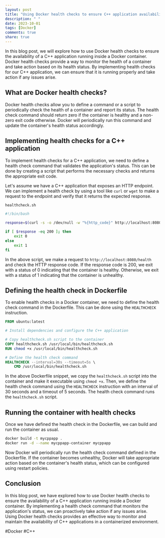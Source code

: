 ```yaml
---
layout: post
title: "Using Docker health checks to ensure C++ application availability"
description: " "
date: 2023-10-01
tags: [Docker]
comments: true
share: true
---
```


In this blog post, we will explore how to use Docker health checks to ensure the availability of a C++ application running inside a Docker container. Docker health checks provide a way to monitor the health of a container and take action based on its health status. By implementing health checks for our C++ application, we can ensure that it is running properly and take action if any issues arise.

## What are Docker health checks?

Docker health checks allow you to define a command or a script to periodically check the health of a container and report its status. The health check command should return zero if the container is healthy and a non-zero exit code otherwise. Docker will periodically run this command and update the container's health status accordingly.

## Implementing health checks for a C++ application

To implement health checks for a C++ application, we need to define a health check command that validates the application's status. This can be done by creating a script that performs the necessary checks and returns the appropriate exit code.

Let's assume we have a C++ application that exposes an HTTP endpoint. We can implement a health check by using a tool like `curl` or `wget` to make a request to the endpoint and verify that it returns the expected response.

```sh
healthcheck.sh

#!/bin/bash

response=$(curl -s -o /dev/null -w "%{http_code}" http://localhost:8080/health)

if [ $response -eq 200 ]; then
    exit 0
else
    exit 1
fi
```

In the above script, we make a request to `http://localhost:8080/health` and check the HTTP response code. If the response code is 200, we exit with a status of 0 indicating that the container is healthy. Otherwise, we exit with a status of 1 indicating that the container is unhealthy.

## Defining the health check in Dockerfile

To enable health checks in a Docker container, we need to define the health check command in the Dockerfile. This can be done using the `HEALTHCHECK` instruction.

```Dockerfile
FROM ubuntu:latest

# Install dependencies and configure the C++ application

# Copy healthcheck.sh script to the container
COPY healthcheck.sh /usr/local/bin/healthcheck.sh
RUN chmod +x /usr/local/bin/healthcheck.sh

# Define the health check command
HEALTHCHECK --interval=30s --timeout=5s \
    CMD /usr/local/bin/healthcheck.sh
```

In the above Dockerfile snippet, we copy the `healthcheck.sh` script into the container and make it executable using `chmod +x`. Then, we define the health check command using the `HEALTHCHECK` instruction with an interval of 30 seconds and a timeout of 5 seconds. The health check command runs the `healthcheck.sh` script.

## Running the container with health checks

Once we have defined the health check in the Dockerfile, we can build and run the container as usual.

```sh
docker build -t mycppapp .
docker run -d --name mycppapp-container mycppapp
```

Now Docker will periodically run the health check command defined in the Dockerfile. If the container becomes unhealthy, Docker will take appropriate action based on the container's health status, which can be configured using restart policies.

## Conclusion

In this blog post, we have explored how to use Docker health checks to ensure the availability of a C++ application running inside a Docker container. By implementing a health check command that monitors the application's status, we can proactively take action if any issues arise. Using Docker health checks provides an effective way to monitor and maintain the availability of C++ applications in a containerized environment.

#Docker #C++